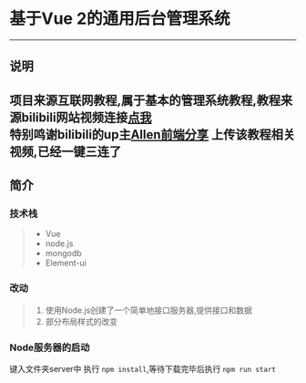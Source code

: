 # 基于Vue 2的通用后台管理系统

---
## 说明
项目来源互联网教程,属于基本的管理系统教程,教程来源bilibili网站视频连接[点我](https://www.bilibili.com/video/BV1QU4y1E7qo)  
特别鸣谢bilibili的up主[Allen前端分享](https://space.bilibili.com/1643315584) 上传该教程相关视频,已经一键三连了
---
## 简介
### 技术栈
>  * Vue
>  * node.js
>  * mongodb
>  * Element-ui
### 改动
> 1. 使用Node.js创建了一个简单地接口服务器,提供接口和数据
> 2. 部分布局样式的改变

### Node服务器的启动
键入文件夹server中
执行 `npm install`,等待下载完毕后执行 `npm run start`


